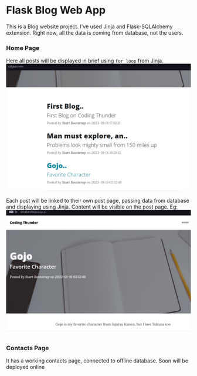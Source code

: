 # Flask Blog Web App
This is a Blog website project.
I've used Jinja and Flask-SQLAlchemy extension.
Right now, all the data is coming from database, not the users.

### Home Page
Here all posts will be displayed in brief using ```for loop``` from Jinja. 
![homepage](venv/assets/homepage.png)

Each post will be linked to their own post page, passing data from database and displaying using Jinja. Content will be visible on the post page.
Eg:
![postpage](venv/assets/postpage.png)

### Contacts Page
It has a working contacts page, connected to offline database. Soon will be deployed online
